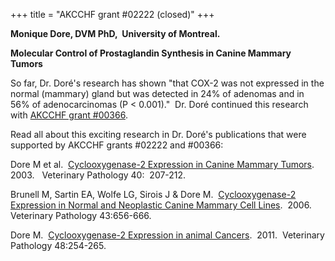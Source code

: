 +++
title = "AKCCHF grant #02222 (closed)"
+++

**Monique Dore, DVM PhD,  University of Montreal.**

**Molecular Control of Prostaglandin Synthesis in Canine Mammary
Tumors**

So far, Dr. Doré's research has shown \"that COX-2 was not expressed in
the normal (mammary) gland but was detected in 24% of adenomas and in
56% of adenocarcinomas (P \< 0.001).\"  Dr. Doré continued this research
with [AKCCHF grant
\#00366](/research/current-studies/akcchf-grant-0366).

Read all about this exciting research in Dr. Doré's publications that
were supported by AKCCHF grants \#02222 and \#00366:

Dore M et al.  [Cyclooxygenase-2 Expression in Canine Mammary
Tumors](http://vet.sagepub.com/content/40/2/207.full).  2003.  
Veterinary Pathology 40:  207-212.

Brunell M, Sartin EA, Wolfe LG, Sirois J & Dore M.  [Cyclooxygenase-2
Expression in Normal and Neoplastic Canine Mammary Cell
Lines](http://vet.sagepub.com/content/43/5/656.long).  2006.  Veterinary
Pathology 43:656-666.

Dore M.  [Cyclooxygenase-2 Expression in animal
Cancers](http://vet.sagepub.com/content/48/1/254.long).  2011. 
Veterinary Pathology 48:254-265.
